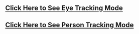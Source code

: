 ## [Click Here to See Eye Tracking Mode](https://drive.google.com/file/d/1ywJKcD0tUbJk2Vl8yVXzReIAtEzyY9iF/view?usp=sharing)

## [Click Here to See Person Tracking Mode](https://drive.google.com/file/d/1wnDWD9h698Lnk14IMS_wxUCrvgtPgcWl/view?usp=sharing)
